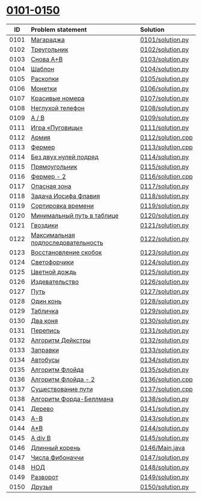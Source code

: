 # [0101-0150](http://acmp.ru/index.asp?main=tasks&str=%20&page=2&id_type=0)

| ID   | Problem statement                                                                                    | Solution                               |
|:----:|:-----------------------------------------------------------------------------------------------------|:---------------------------------------|
| 0101 | [Магараджа                                         ](http://acmp.ru/index.asp?main=task&id_task=101) | [0101/solution.py ](0101/solution.py ) |
| 0102 | [Треугольник                                       ](http://acmp.ru/index.asp?main=task&id_task=102) | [0102/solution.py ](0102/solution.py ) |
| 0103 | [Снова A+B                                         ](http://acmp.ru/index.asp?main=task&id_task=103) | [0103/solution.py ](0103/solution.py ) |
| 0104 | [Шаблон                                            ](http://acmp.ru/index.asp?main=task&id_task=104) | [0104/solution.py ](0104/solution.py ) |
| 0105 | [Раскопки                                          ](http://acmp.ru/index.asp?main=task&id_task=105) | [0105/solution.py ](0105/solution.py ) |
| 0106 | [Монетки                                           ](http://acmp.ru/index.asp?main=task&id_task=106) | [0106/solution.py ](0106/solution.py ) |
| 0107 | [Красивые номера                                   ](http://acmp.ru/index.asp?main=task&id_task=107) | [0107/solution.py ](0107/solution.py ) |
| 0108 | [Неглухой телефон                                  ](http://acmp.ru/index.asp?main=task&id_task=108) | [0108/solution.py ](0108/solution.py ) |
| 0109 | [A / B                                             ](http://acmp.ru/index.asp?main=task&id_task=109) | [0109/solution.py ](0109/solution.py ) |
| 0111 | [Игра «Пуговицы»                                   ](http://acmp.ru/index.asp?main=task&id_task=111) | [0111/solution.py ](0111/solution.py ) |
| 0112 | [Армия                                             ](http://acmp.ru/index.asp?main=task&id_task=112) | [0112/solution.cpp](0112/solution.cpp) |
| 0113 | [Фермер                                            ](http://acmp.ru/index.asp?main=task&id_task=113) | [0113/solution.cpp](0113/solution.cpp) |
| 0114 | [Без двух нулей подряд                             ](http://acmp.ru/index.asp?main=task&id_task=114) | [0114/solution.py ](0114/solution.py ) |
| 0115 | [Прямоугольник                                     ](http://acmp.ru/index.asp?main=task&id_task=115) | [0115/solution.py ](0115/solution.py ) |
| 0116 | [Фермер - 2                                        ](http://acmp.ru/index.asp?main=task&id_task=116) | [0116/solution.cpp](0116/solution.cpp) |
| 0117 | [Опасная зона                                      ](http://acmp.ru/index.asp?main=task&id_task=117) | [0117/solution.py ](0117/solution.py ) |
| 0118 | [Задача Иосифа Флавия                              ](http://acmp.ru/index.asp?main=task&id_task=118) | [0118/solution.py ](0118/solution.py ) |
| 0119 | [Сортировка времени                                ](http://acmp.ru/index.asp?main=task&id_task=119) | [0119/solution.py ](0119/solution.py ) |
| 0120 | [Минимальный путь в таблице                        ](http://acmp.ru/index.asp?main=task&id_task=120) | [0120/solution.py ](0120/solution.py ) |
| 0121 | [Гвоздики                                          ](http://acmp.ru/index.asp?main=task&id_task=121) | [0121/solution.py ](0121/solution.py ) |
| 0122 | [Максимальная подпоследовательность                ](http://acmp.ru/index.asp?main=task&id_task=122) | [0122/solution.py ](0122/solution.py ) |
| 0123 | [Восстановление скобок                             ](http://acmp.ru/index.asp?main=task&id_task=123) | [0123/solution.py ](0123/solution.py ) |
| 0124 | [Светофорчики                                      ](http://acmp.ru/index.asp?main=task&id_task=124) | [0124/solution.py ](0124/solution.py ) |
| 0125 | [Цветной дождь                                     ](http://acmp.ru/index.asp?main=task&id_task=125) | [0125/solution.py ](0125/solution.py ) |
| 0126 | [Издевательство                                    ](http://acmp.ru/index.asp?main=task&id_task=126) | [0126/solution.py ](0126/solution.py ) |
| 0127 | [Путь                                              ](http://acmp.ru/index.asp?main=task&id_task=127) | [0127/solution.py ](0127/solution.py ) |
| 0128 | [Один конь                                         ](http://acmp.ru/index.asp?main=task&id_task=128) | [0128/solution.py ](0128/solution.py ) |
| 0129 | [Табличка                                          ](http://acmp.ru/index.asp?main=task&id_task=129) | [0129/solution.py ](0129/solution.py ) |
| 0130 | [Два коня                                          ](http://acmp.ru/index.asp?main=task&id_task=130) | [0130/solution.py ](0130/solution.py ) |
| 0131 | [Перепись                                          ](http://acmp.ru/index.asp?main=task&id_task=131) | [0131/solution.py ](0131/solution.py ) |
| 0132 | [Алгоритм Дейкстры                                 ](http://acmp.ru/index.asp?main=task&id_task=132) | [0132/solution.py ](0132/solution.py ) |
| 0133 | [Заправки                                          ](http://acmp.ru/index.asp?main=task&id_task=133) | [0133/solution.py ](0133/solution.py ) |
| 0134 | [Автобусы                                          ](http://acmp.ru/index.asp?main=task&id_task=134) | [0134/solution.py ](0134/solution.py ) |
| 0135 | [Алгоритм Флойда                                   ](http://acmp.ru/index.asp?main=task&id_task=135) | [0135/solution.py ](0135/solution.py ) |
| 0136 | [Алгоритм Флойда - 2                               ](http://acmp.ru/index.asp?main=task&id_task=136) | [0136/solution.cpp](0136/solution.cpp) |
| 0137 | [Существование пути                                ](http://acmp.ru/index.asp?main=task&id_task=137) | [0137/solution.cpp](0137/solution.cpp) |
| 0138 | [Алгоритм Форда-Беллмана                           ](http://acmp.ru/index.asp?main=task&id_task=138) | [0138/solution.py ](0138/solution.py ) |
| 0141 | [Дерево                                            ](http://acmp.ru/index.asp?main=task&id_task=141) | [0141/solution.py ](0141/solution.py ) |
| 0143 | [A-B                                               ](http://acmp.ru/index.asp?main=task&id_task=143) | [0143/solution.py ](0143/solution.py ) |
| 0144 | [A*B                                               ](http://acmp.ru/index.asp?main=task&id_task=144) | [0144/solution.py ](0144/solution.py ) |
| 0145 | [A div B                                           ](http://acmp.ru/index.asp?main=task&id_task=145) | [0145/solution.py ](0145/solution.py ) |
| 0146 | [Длинный корень                                    ](http://acmp.ru/index.asp?main=task&id_task=146) | [0146/Main.java   ](0146/Main.java   ) |
| 0147 | [Числа Фибоначчи                                   ](http://acmp.ru/index.asp?main=task&id_task=147) | [0147/solution.py ](0147/solution.py ) |
| 0148 | [НОД                                               ](http://acmp.ru/index.asp?main=task&id_task=148) | [0148/solution.py ](0148/solution.py ) |
| 0149 | [Разворот                                          ](http://acmp.ru/index.asp?main=task&id_task=149) | [0149/solution.py ](0149/solution.py ) |
| 0150 | [Друзья                                            ](http://acmp.ru/index.asp?main=task&id_task=150) | [0150/solution.py ](0150/solution.py ) |
